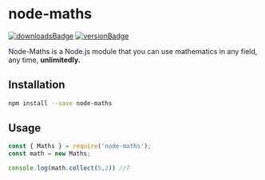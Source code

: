 # node-maths

[![downloadsBadge](https://img.shields.io/npm/dt/node-maths?style=for-the-badge)](https://npmjs.com/node-maths)
[![versionBadge](https://img.shields.io/npm/v/node-maths?style=for-the-badge)](https://npmjs.com/node-maths)


Node-Maths is a Node.js module that you can use mathematics in any field, any time, **unlimitedly.**

## Installation

```sh
npm install --save node-maths
```

## Usage

```js
const { Maths } = require('node-maths');
const math = new Maths;

console.log(math.collect(5,2)) //7

```
